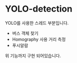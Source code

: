 YOLO-detection
================
YOLO를 사용한 스레드 부분입니다.


* 버스 객체 찾기
* Homography 사용 거리 측정
* 푸시알람

위 기능까지 구현 되어있습니다.
